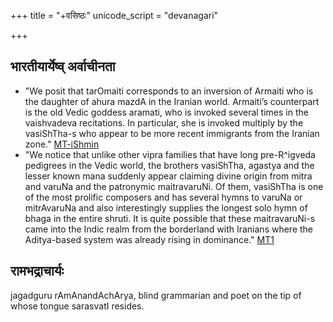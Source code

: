 +++
title = "+वसिष्ठः"
unicode_script = "devanagari"

+++

## भारतीयार्येष्व् अर्वाचीनता
- "We posit that tarOmaiti corresponds to an inversion of Armaiti who is the daughter of ahura mazdA in the Iranian world. Armaiti’s counterpart is the old Vedic goddess aramati, who is invoked several times in the vaishvadeva recitations. In particular, she is invoked multiply by the vasiShTha-s who appear to be more recent immigrants from the Iranian zone."  [MT-iShmin](https://manasataramgini.wordpress.com/2012/07/02/ishmin-and-the-raudra-devata-s/)
- "We notice that unlike other vipra families that have long pre-R^igveda pedigrees in the Vedic world, the brothers vasiShTha, agastya and the lesser known mana suddenly appear claiming divine origin from mitra and varuNa and the patronymic maitravaruNi. Of them, vasiShTha is one of the most prolific composers and has several hymns to varuNa or mitrAvaruNa and also interestingly supplies the longest solo hymn of bhaga in the entire shruti. It is quite possible that these maitravaruNi-s came into the Indic realm from the borderland with Iranians where the Aditya-based system was already rising in dominance." [MT1](https://manasataramgini.wordpress.com/2008/12/26/iranian-miscellany/)


## रामभद्राचार्यः
jagadguru rAmAnandAchArya, blind grammarian and poet on the tip of whose tongue sarasvatI resides.